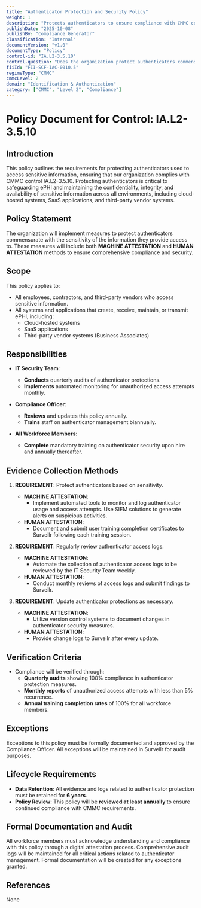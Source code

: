 ```yaml
---
title: "Authenticator Protection and Security Policy"
weight: 1
description: "Protects authenticators to ensure compliance with CMMC control IA.L2-3.5.10 and safeguards sensitive information across various environments."
publishDate: "2025-10-08"
publishBy: "Compliance Generator"
classification: "Internal"
documentVersion: "v1.0"
documentType: "Policy"
control-id: "IA.L2-3.5.10"
control-question: "Does the organization protect authenticators commensurate with the sensitivity of the information to which use of the authenticator permits access?"
fiiId: "FII-SCF-IAC-0010.5"
regimeType: "CMMC"
cmmcLevel: 2
domain: "Identification & Authentication"
category: ["CMMC", "Level 2", "Compliance"]
---
```


# Policy Document for Control: IA.L2-3.5.10

## Introduction
This policy outlines the requirements for protecting authenticators used to access sensitive information, ensuring that our organization complies with CMMC control IA.L2-3.5.10. Protecting authenticators is critical to safeguarding ePHI and maintaining the confidentiality, integrity, and availability of sensitive information across all environments, including cloud-hosted systems, SaaS applications, and third-party vendor systems.

## Policy Statement
The organization will implement measures to protect authenticators commensurate with the sensitivity of the information they provide access to. These measures will include both **MACHINE ATTESTATION** and **HUMAN ATTESTATION** methods to ensure comprehensive compliance and security.

## Scope
This policy applies to:
- All employees, contractors, and third-party vendors who access sensitive information.
- All systems and applications that create, receive, maintain, or transmit ePHI, including:
  - Cloud-hosted systems
  - SaaS applications
  - Third-party vendor systems (Business Associates)
  
## Responsibilities
- **IT Security Team**: 
  - **Conducts** quarterly audits of authenticator protections.
  - **Implements** automated monitoring for unauthorized access attempts monthly.
  
- **Compliance Officer**:
  - **Reviews** and updates this policy annually.
  - **Trains** staff on authenticator management biannually.

- **All Workforce Members**:
  - **Complete** mandatory training on authenticator security upon hire and annually thereafter.

## Evidence Collection Methods
1. **REQUIREMENT**: Protect authenticators based on sensitivity.
   - **MACHINE ATTESTATION**: 
     - Implement automated tools to monitor and log authenticator usage and access attempts. Use SIEM solutions to generate alerts on suspicious activities.
   - **HUMAN ATTESTATION**: 
     - Document and submit user training completion certificates to Surveilr following each training session.

2. **REQUIREMENT**: Regularly review authenticator access logs.
   - **MACHINE ATTESTATION**: 
     - Automate the collection of authenticator access logs to be reviewed by the IT Security Team weekly.
   - **HUMAN ATTESTATION**: 
     - Conduct monthly reviews of access logs and submit findings to Surveilr.

3. **REQUIREMENT**: Update authenticator protections as necessary.
   - **MACHINE ATTESTATION**: 
     - Utilize version control systems to document changes in authenticator security measures.
   - **HUMAN ATTESTATION**: 
     - Provide change logs to Surveilr after every update.

## Verification Criteria
- Compliance will be verified through:
  - **Quarterly audits** showing 100% compliance in authenticator protection measures.
  - **Monthly reports** of unauthorized access attempts with less than 5% recurrence.
  - **Annual training completion rates** of 100% for all workforce members.

## Exceptions
Exceptions to this policy must be formally documented and approved by the Compliance Officer. All exceptions will be maintained in Surveilr for audit purposes.

## Lifecycle Requirements
- **Data Retention**: All evidence and logs related to authenticator protection must be retained for **6 years**.
- **Policy Review**: This policy will be **reviewed at least annually** to ensure continued compliance with CMMC requirements.

## Formal Documentation and Audit
All workforce members must acknowledge understanding and compliance with this policy through a digital attestation process. Comprehensive audit logs will be maintained for all critical actions related to authenticator management. Formal documentation will be created for any exceptions granted.

## References
None